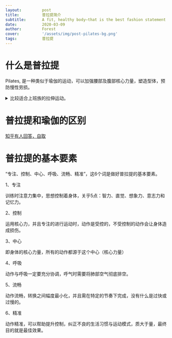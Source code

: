 ```yaml
---
layout:         post
title:          普拉提简介
subtitle:		A fit, healthy body—that is the best fashion statement.
date:           2020-03-09
author:         Forest
cover:          '/assets/img/post-pilates-bg.png'
tags:           普拉提
---
```


# 什么是普拉提
Pilates, 是一种类似于瑜伽的运动，可以加强腰部及腹部核心力量，塑造型体，预防慢性劳损。

<details>
	<summary> 比较适合上班族的拉伸运动。 </summary>
	<img src="https://tva1.sinaimg.cn/large/007S8ZIlgy1gdpou175wvj31450u0nct.jpg" alt="post-pilates.png" />
</details>

# 普拉提和瑜伽的区别

[知乎有人回答，自取](https://www.zhihu.com/question/20937568)

# 普拉提的基本要素

“专注、控制、中心、呼吸、流畅、精准”，这6个词是做好普拉提的基本要素。


1、专注

训练时注意力集中，思想控制着身体，关乎5点：智力、直觉、想象力、意志力和记忆力。

2、控制

运用核心力，并且专注的进行运动时，动作是受控的，不受控制的动作会让身体造成损伤。

3、中心

即身体的核心力量，所有的动作都源于这个中心（核心力量）

4、呼吸

动作与呼吸一定要充分协调，呼气时需要将肺部空气彻底排空。

5、流畅

动作流畅，转换之间幅度最小化，并且需在特定的节奏下完成，没有什么是过快或过慢的。

6、精准

动作精准，可以帮助提升控制，纠正不良的生活习惯与运动模式，质大于量，最终目的就是最佳效果。

